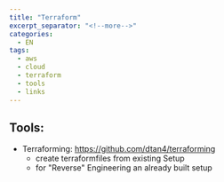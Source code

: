 ```yaml
---
title: "Terraform"
excerpt_separator: "<!--more-->"
categories:
  - EN
tags:
  - aws
  - cloud
  - terraform
  - tools
  - links
---
```




## Tools:

* Terraforming: https://github.com/dtan4/terraforming
  * create terraformfiles from existing Setup
  * for "Reverse" Engineering an already built setup



